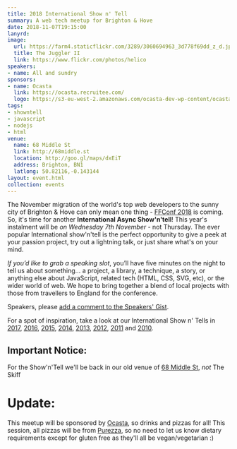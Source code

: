 ```yaml
---
title: 2018 International Show n' Tell
summary: A web tech meetup for Brighton & Hove
date: 2018-11-07T19:15:00
lanyrd: 
image:
  url: https://farm4.staticflickr.com/3289/3060694963_3d778f69dd_z_d.jpg
  title: The Juggler II
  link: https://www.flickr.com/photos/helico
speakers:
- name: All and sundry
sponsors:
- name: Ocasta
  link: https://ocasta.recruitee.com/
  logo: https://s3-eu-west-2.amazonaws.com/ocasta-dev-wp-content/ocastalive/app/uploads/social-large-5121.png
tags:
- showntell
- javascript
- nodejs
- html
venue:
  name: 68 Middle St
  link: http://68middle.st
  location: http://goo.gl/maps/dxEiT
  address: Brighton, BN1
  latlong: 50.82116,-0.143144
layout: event.html
collection: events
---
```


The November migration of the world's top web developers to the sunny city of Brighton &amp; Hove can only mean one thing - [FFConf 2018][ff] is coming. So, it's time for another **International Async Show'n'tell**! This year's instalment will be _on Wednesday 7th November_ - not Thursday. The ever popular International show'n'tell is the perfect opportunity to give a peek at your passion project, try out a lightning talk, or just share what's on your mind.

_If you’d like to grab a speaking slot_, you’ll have five minutes on the night to tell us about something… a project, a library, a technique, a story, or anything else about JavaScript, related tech (HTML, CSS, SVG, etc), or the wider world of web. We hope to bring together a blend of local projects with those from travellers to England for the conference.

Speakers, please <a data-gist href="https://gist.github.com/larister/ab84a296acf8f6cc51e242ea40dd53ac">add a comment to the Speakers' Gist</a>.

For a spot of inspiration, take a look at our International Show n' Tells in [2017][showntell-2017], [2016][showntell-2016], [2015][showntell-2015], [2014][showntell-2014], [2013][showntell-2013], [2012][showntell-2012], [2011][showntell-2011] and [2010][showntell-2010].

## Important Notice:

For the Show'n'Tell we'll be back in our old venue of [68 Middle St][68middlest], _not_ The Skiff

# Update:

This meetup will be sponsored by [Ocasta](https://ocasta.com), so drinks and pizzas for all! This session, all pizzas will be from [Purezza](http://purezza.co.uk/), so no need to let us know dietary requirements except for gluten free as they'll all be vegan/vegetarian :)

[ff]: http://2018.ffconf.org/
[68middlest]: http://68middle.st
[async]: http://asyncjs.com
[showntell-2010]: http://asyncjs.com/showntell3/
[showntell-2011]: http://asyncjs.com/international2011/
[showntell-2012]: http://asyncjs.com/showntell-2012/
[showntell-2013]: http://asyncjs.com/showntell-2013/
[showntell-2014]: http://asyncjs.com/showntell-2014/
[showntell-2015]: http://asyncjs.com/showntell-2015/
[showntell-2016]: https://asyncjs.com/international-show-n-tell-2016/
[showntell-2017]: https://asyncjs.com/international-show-n-tell-2017/

